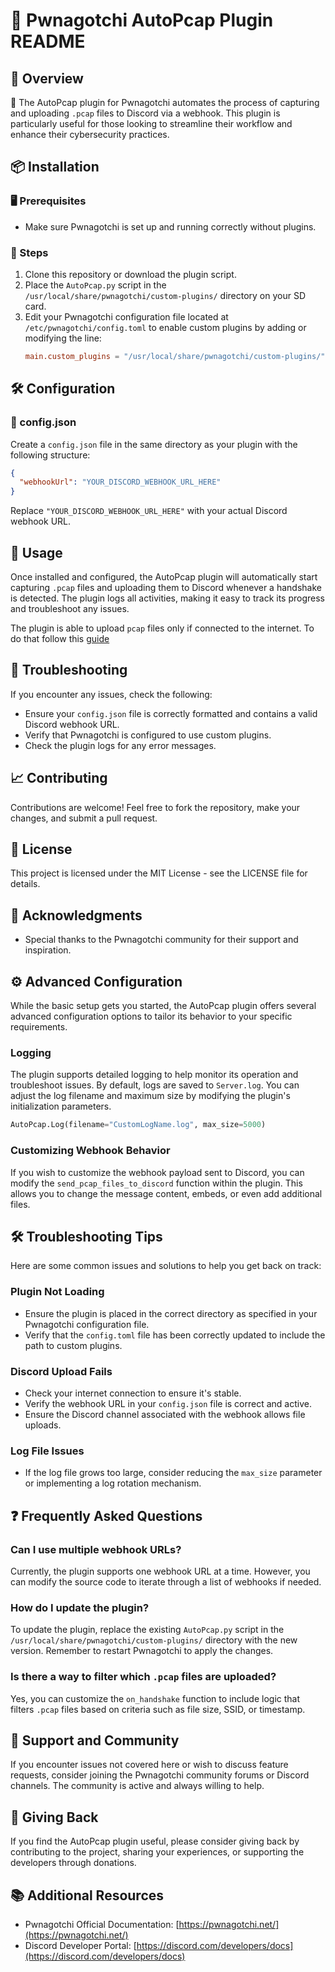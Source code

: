 
# 📝 Pwnagotchi AutoPcap Plugin README

## 🎯 Overview
🔗 The AutoPcap plugin for Pwnagotchi automates the process of capturing and uploading `.pcap` files to Discord via a webhook. This plugin is particularly useful for those looking to streamline their workflow and enhance their cybersecurity practices.

## 📦 Installation

### 🖥️ Prerequisites

- Make sure Pwnagotchi is set up and running correctly without plugins.

### 🚀 Steps
1. Clone this repository or download the plugin script.
2. Place the `AutoPcap.py` script in the `/usr/local/share/pwnagotchi/custom-plugins/` directory on your SD card.
3. Edit your Pwnagotchi configuration file located at `/etc/pwnagotchi/config.toml` to enable custom plugins by adding or modifying the line:
   ```toml
   main.custom_plugins = "/usr/local/share/pwnagotchi/custom-plugins/"
   ```

## 🛠️ Configuration

### 📄 config.json
Create a `config.json` file in the same directory as your plugin with the following structure:
```json
{
  "webhookUrl": "YOUR_DISCORD_WEBHOOK_URL_HERE"
}
```
Replace `"YOUR_DISCORD_WEBHOOK_URL_HERE"` with your actual Discord webhook URL.

## 🚦 Usage
Once installed and configured, the AutoPcap plugin will automatically start capturing `.pcap` files 
and uploading them to Discord whenever a handshake is detected. 
The plugin logs all activities, making it easy to track its progress and troubleshoot any issues.

The plugin is able to upload `pcap` files only if connected to the internet. 
To do that follow this [guide](https://www.youtube.com/watch?v=z5yb43PlhEA)

## 🐛 Troubleshooting

If you encounter any issues, check the following:
- Ensure your `config.json` file is correctly formatted and contains a valid Discord webhook URL.
- Verify that Pwnagotchi is configured to use custom plugins.
- Check the plugin logs for any error messages.

## 📈 Contributing

Contributions are welcome! Feel free to fork the repository, make your changes, and submit a pull request.

## 📜 License

This project is licensed under the MIT License - see the LICENSE file for details.

## 📢 Acknowledgments

- Special thanks to the Pwnagotchi community for their support and inspiration.

## ⚙️ Advanced Configuration
While the basic setup gets you started, 
the AutoPcap plugin offers several advanced configuration options
to tailor its behavior to your specific requirements.

### Logging

The plugin supports detailed logging to help monitor its operation and troubleshoot issues.
By default, logs are saved to `Server.log`. 
You can adjust the log filename and maximum size by modifying the plugin's initialization parameters.

```python
AutoPcap.Log(filename="CustomLogName.log", max_size=5000)
```

### Customizing Webhook Behavior

If you wish to customize the webhook payload sent to Discord,
you can modify the `send_pcap_files_to_discord` function within the plugin.
This allows you to change the message content, embeds, or even add additional files.

## 🛠️ Troubleshooting Tips

Here are some common issues and solutions to help you get back on track:

### Plugin Not Loading
- Ensure the plugin is placed in the correct directory as specified in your Pwnagotchi configuration file.
- Verify that the `config.toml` file has been correctly updated to include the path to custom plugins.

### Discord Upload Fails
- Check your internet connection to ensure it's stable.
- Verify the webhook URL in your `config.json` file is correct and active.
- Ensure the Discord channel associated with the webhook allows file uploads.

### Log File Issues
- If the log file grows too large, consider reducing the `max_size` parameter or implementing a log rotation mechanism.

## ❓ Frequently Asked Questions

### Can I use multiple webhook URLs?
Currently, the plugin supports one webhook URL at a time.
However, you can modify the source code to iterate through a list of webhooks if needed.

### How do I update the plugin?
To update the plugin, replace the existing `AutoPcap.py` script in the `/usr/local/share/pwnagotchi/custom-plugins/` 
directory with the new version. Remember to restart Pwnagotchi to apply the changes.

### Is there a way to filter which `.pcap` files are uploaded?
Yes, you can customize the `on_handshake` function to include logic that filters `.pcap` files based on criteria such as file size, SSID, or timestamp.

## 📢 Support and Community
If you encounter issues not covered here or wish to discuss feature requests, consider joining the Pwnagotchi community forums or Discord channels. The community is active and always willing to help.

## 🌟 Giving Back
If you find the AutoPcap plugin useful, please consider giving back by contributing to the project, 
sharing your experiences, or supporting the developers through donations.

## 📚 Additional Resources
- Pwnagotchi Official Documentation: [https://pwnagotchi.net/](https://pwnagotchi.net/)
- Discord Developer Portal: [https://discord.com/developers/docs](https://discord.com/developers/docs)
